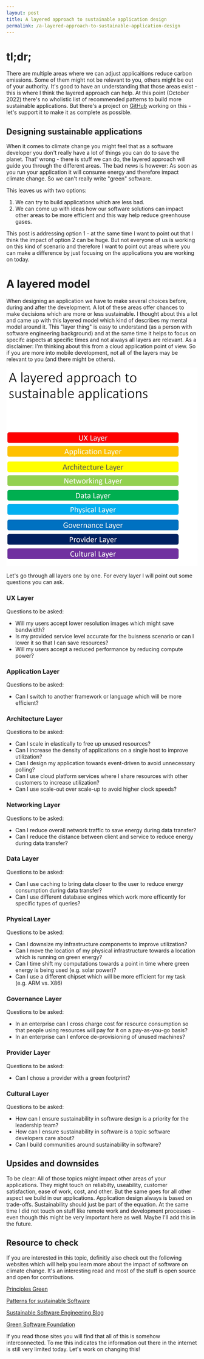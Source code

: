 ```yaml
---
layout: post
title: A layered approach to sustainable application design
permalink: /a-layered-approach-to-sustainable-application-design
---
```


# tl;dr;
There are multiple areas where we can adjust applicaitions reduce carbon emissions. Some of them might not be relevant to you, others might be out of your authority. It's good to have an understanding that those areas exist - this is where I think the layered approach can help.
At this point (October 2022) there's no wholistic list of recommended patterns to build more sustainable applications. But there's a project on [GitHub](https://github.com/Green-Software-Foundation/green-software-pattern) working on this - let's support it to make it as complete as possible.  

## Designing sustainable applications

When it comes to climate change you might feel that as a software developer you don't really have a lot of things you can do to save the planet.
That' wrong - there is stuff we can do, the layered approach will guide you through the different areas. The bad news is however: As soon as you run your application it will consume energy and therefore impact climate change. So we can't really write "green" software. 

This leaves us with two options:
1. We can try to build applications which are less bad.
2. We can come up with ideas how our software solutions can impact other areas to be more efficient and this way help reduce greenhouse gases.


This post is addressing option 1 - at the same time I want to point out that I think the impact of option 2 can be huge. But not everyone of us is working on this kind of scenario and therefore I want to point out areas where you can make a difference by just focusing on the applications you are working on today.


# A layered model
When designing an application we have to make several choices before, during and after the development. A lot of these areas offer chances to make decisions which are more or less sustainable. I thought about this a lot and came up with this layered model which kind of describes my mental model around it.
This "layer thing" is easy to understand (as a person with software engineering background) and at the same time it helps to focus on specifc aspects at specific times and not always all layers are relevant.
As a disclaimer: I'm thinking about this from a cloud application point of view. So if you are more into mobile development, not all of the layers may be relevant to you (and there might be others).

![A stack of layers decribing different areas where decisions have to be made during software development](docs/images/2022-10-04-layers.jpg)


Let's go through all layers one by one. For every layer I will point out some questions you can ask. 

### UX Layer
Questions to be asked:
- Will my users accept lower resolution images which might save bandwidth? 
- Is my provided service level accurate for the buisness scenario or can I lower it so that I can save resources?
- Will my users accept a reduced performance by reducing compute power? 
### Application Layer
Questions to be asked:
- Can I switch to another framework or language which will be more efficient?
### Architecture Layer
Questions to be asked:
- Can I scale in elastically to free up unused resources?
- Can I increase the density of applications on a single host to improve utilization?
- Can I design my application towards event-driven to avoid unnecessary polling?
- Can I use cloud platform services where I share resources with other customers to increase utilization?
- Can I use scale-out over scale-up to avoid higher clock speeds? 
### Networking Layer
Questions to be asked:
- Can I reduce overall network traffic to save energy during data transfer?
- Can I reduce the distance between client and service to reduce energy during data transfer?
### Data Layer
Questions to be asked:
- Can I use caching to bring data closer to the user to reduce energy consumption during data transfer?
- Can I use different database engines which work more efficently for  specific types of queries?
### Physical Layer
Questions to be asked:
- Can I downsize my infrastructure components to improve utilization?
- Can I move the location of my physical infrastructure towards a location which is running on green energy?
- Can I time shift my computations towards a point in time where  green energy is being used (e.g. solar power)? 
- Can I use a different chipset which will be more efficient for my task (e.g. ARM vs. X86)    
### Governance Layer
Questions to be asked:
- In an enterprise can I cross charge cost for resource consumption so that people using resources will pay for it on a pay-as-you-go basis?
- In an enterprise can I enforce de-provisioning of unused machines?
### Provider Layer
Questions to be asked:
- Can I chose a provider with a green footprint?
### Cultural Layer
Questions to be asked:
- How can I ensure sustainability in software design is a priority for the leadership team?
- How can I ensure sustainability in software is a topic software developers care about?
- Can I build communities around sustainability in software?


## Upsides and downsides

To be clear: All of those topics might impact other areas of your applications. They might touch on reliabilty, useability, customer satisfaction, ease of work, cost, and other. But the same goes for all other aspect we build in our applications. Application design always is based on trade-offs. Sustainability should just be part of the equation.
At the same time I did not touch on stuff like remote work and development processes - even though this might be very important here as well. Maybe I'll add this in the future. 

## Resource to check 
If you are interested in this topic, definitly also check out the following websites which will help you learn more about the impact of software on climate change. It's an interesting read and most of the stuff is open source and open for contributions. 

[Principles Green](https://principles.green/)

[Patterns for sustainable Software](https://patterns.greensoftware.foundation/)

[Sustainable Software Engineering Blog](https://devblogs.microsoft.com/sustainable-software/)

[Green Software Foundation](https://greensoftware.foundation/)

If you read those sites you will find that all of this is somehow interconnected. To me this indicates the information out there in the internet is still very limited today. Let's work on changing this!